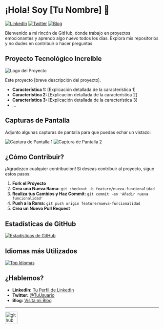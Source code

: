 <!-- Encabezado -->
# ¡Hola! Soy [Tu Nombre] 👋

[![LinkedIn](https://img.shields.io/badge/LinkedIn-Connect-blue?style=flat&logo=linkedin)](https://www.linkedin.com/in/tu-usuario/)
[![Twitter](https://img.shields.io/badge/Twitter-Follow-blue?style=flat&logo=twitter)](https://twitter.com/tu_usuario)
[![Blog](https://img.shields.io/badge/Blog-Visit-orange?style=flat&logo=hashnode)](https://tu-blog.com)

Bienvenido a mi rincón de GitHub, donde trabajo en proyectos emocionantes y aprendo algo nuevo todos los días. Explora mis repositorios y no dudes en contribuir o hacer preguntas.

<!-- Logo e Información del Proyecto -->
## Proyecto Tecnológico Increíble

![Logo del Proyecto](url_del_logo.png)

Este proyecto [breve descripción del proyecto].

- **Característica 1:** [Explicación detallada de la característica 1]
- **Característica 2:** [Explicación detallada de la característica 2]
- **Característica 3:** [Explicación detallada de la característica 3]
- ...

<!-- Capturas de Pantalla -->
## Capturas de Pantalla

Adjunto algunas capturas de pantalla para que puedas echar un vistazo:

![Captura de Pantalla 1](screenshot1.png)
![Captura de Pantalla 2](screenshot2.png)

<!-- Cómo Contribuir -->
## ¿Cómo Contribuir?

¡Agradezco cualquier contribución! Si deseas contribuir al proyecto, sigue estos pasos:

1. **Fork el Proyecto**
2. **Crea una Nueva Rama:** `git checkout -b feature/nueva-funcionalidad`
3. **Realiza tus Cambios y Haz Commit:** `git commit -am 'Añadir nueva funcionalidad'`
4. **Push a la Rama:** `git push origin feature/nueva-funcionalidad`
5. **Crea un Nuevo Pull Request**

<!-- Sección de Estadísticas de GitHub -->
## Estadísticas de GitHub

[![Estadísticas de GitHub](https://github-readme-stats.vercel.app/api?username=tu-usuario&show_icons=true&theme=radical)](https://github.com/anuraghazra/github-readme-stats)

<!-- Sección de Idiomas más Utilizados -->
## Idiomas más Utilizados

[![Top Idiomas](https://github-readme-stats.vercel.app/api/top-langs/?username=tu-usuario&layout=compact&theme=radical)](https://github.com/anuraghazra/github-readme-stats)

<!-- Sección de Contacto -->
## ¿Hablemos?

- **LinkedIn:** [Tu Perfil de LinkedIn](https://www.linkedin.com/in/tu-usuario/)
- **Twitter:** [@TuUsuario](https://twitter.com/tu_usuario)
- **Blog:** [Visita mi Blog](https://tu-blog.com)

<!-- Pie de Página -->
---
[<img src='https://cdn.jsdelivr.net/npm/simple-icons@3.0.1/icons/github.svg' alt='github' height='40'>](https://github.com/ZayKoDev)  

<!---
ZayKoDev/ZayKoDev is a ✨ special ✨ repository because its `README.md` (this file) appears on your GitHub profile.
You can click the Preview link to take a look at your changes.
--->
